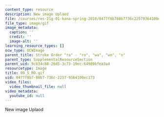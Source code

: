```yaml
---
content_type: resource
description: New image Uplaod
file: /courses/res-21g-01-kana-spring-2010/8477f8b788b7736c22579364100ec173_09_5_RO.gif
file_type: image/gif
image_metadata:
  caption: ''
  credit: ''
  image-alt: ''
learning_resource_types: []
ocw_type: OCWImage
parent_title: Stroke Order "ra" - "ro", "wa", "wo", "n"
parent_type: SupplementalResourceSection
parent_uid: 9cb34cb8-26d5-3c73-19ec-64989bfea3a4
resourcetype: Image
title: 09_5_RO.gif
uid: 8477f8b7-88b7-736c-2257-9364100ec173
video_files:
  video_thumbnail_file: null
video_metadata:
  youtube_id: null
---
```

New image Uplaod

